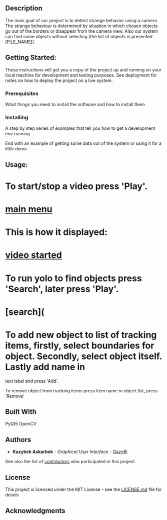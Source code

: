 ## Description
The main goal of our project is to detect strange behavior using a camera. The strange behaviour is determined by situation in which chosen objects go out of the borders or disappear from the camera view. Also our system can find some objects without selecting (the list of objects is presented [FILE_NAME]).
	
## Getting Started:
These instructions will get you a copy of the project up and running on your local machine for development and testing purposes. See deployment for notes on how to deploy the project on a live system.

### Prerequisites

What things you need to install the software and how to install them



### Installing

A step by step series of examples that tell you how to get a development env running




End with an example of getting some data out of the system or using it for a little demo

## Usage:

# To start/stop a video press 'Play'.
# [main menu](https://github.com/zavideeva/Strange-Behaviour/blob/master/main_menu.jpg)

# This is how it displayed:
# [video started](https://github.com/zavideeva/Strange-Behaviour/blob/master/video_started.jpg)

# To run yolo to find objects press 'Search', later press 'Play'.
# [search](
# To add new object to list of tracking items, firstly, select boundaries for object. Secondly, select object itself. Lastly add name in 
text label and press 'Add'.

To remove object from tracking items press item name in object list, press 'Remove'
    
## Built With
PyQt5
OpenCV
## Authors

* **Kazybek Askarbek** - *Graphical User Interface* - [QazyBi](https://github.com/QazyBi)

See also the list of [contributors](https://github.com/zavideeva/Strande-Behaviour/contributors) who participated in this project.

## License

This project is licensed under the MIT License - see the [LICENSE.md](LICENSE.md) file for details

## Acknowledgments


